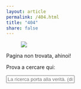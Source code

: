 ```yaml
---
layout: article
permalink: /404.html
title: "404"
share: false
---
```


<figure>
<img src="http://xabacadabra.com/images/Locke.gif/">
</figure>

Pagina non trovata, ahinoi!

Prova a cercare qui:

<!-- Html Elements for Search -->
<div id="search-container">
<input type="text" id="search-input" placeholder="La ricerca porta alla verità. (disse Socrate. Poi però è morto)">
<ul id="results-container"></ul>
</div>

<!-- Script pointing to jekyll-search.js -->
<script src="{{ site.baseurl }}/bower_components/simple-jekyll-search/dest/jekyll-search.js" type="text/javascript"></script>

<script type="text/javascript">
SimpleJekyllSearch({
  searchInput: document.getElementById('search-input'),
  resultsContainer: document.getElementById('results-container'),
  json: '/search.json',
})
</script>